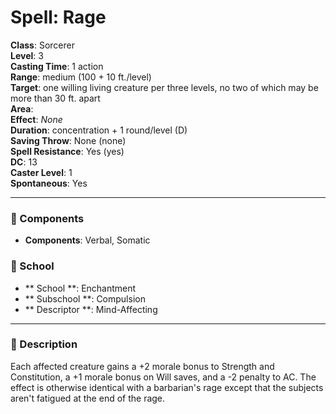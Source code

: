 
# Spell: Rage
**Class**: Sorcerer  
**Level**: 3  
**Casting Time**: 1 action  
**Range**: medium (100 + 10 ft./level)  
**Target**: one willing living creature per three levels, no two of which may be more than 30 ft. apart  
**Area**:   
**Effect**: _None_  
**Duration**: concentration + 1 round/level (D)  
**Saving Throw**: None (none)  
**Spell Resistance**: Yes (yes)  
**DC**: 13  
**Caster Level**: 1  
**Spontaneous**: Yes

---

### 🔮 Components
- **Components**: Verbal, Somatic

### 🏫 School
- ** School **: Enchantment
- ** Subschool **: Compulsion
- ** Descriptor **: Mind-Affecting
---

### 📜 Description
Each affected creature gains a +2 morale bonus to Strength and Constitution, a +1 morale bonus on Will saves, and a -2 penalty to AC. The effect is otherwise identical with a barbarian's rage except that the subjects aren't fatigued at the end of the rage.
